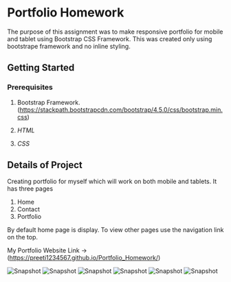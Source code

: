 # Portfolio Homework
The purpose of this assignment was to make responsive portfolio for mobile and tablet using Bootstrap CSS Framework. This was created only using bootstrape framework and no inline styling. 
 

## Getting Started

### Prerequisites
1. Bootstrap Framework.(https://stackpath.bootstrapcdn.com/bootstrap/4.5.0/css/bootstrap.min.css)

2. *HTML*

3. *CSS*


##  Details of Project

Creating portfolio for myself which will work on both mobile and tablets. It has three pages
1. Home
2. Contact
3. Portfolio

By default home page is display. To view other pages use the navigation link on the top.


My Portfolio Website Link ->  (https://preeti1234567.github.io/Portfolio_Homework/)

![Snapshot](index_mobile.png)
![Snapshot](index_tablet.png)
![Snapshot](contact_mobile.png)
![Snapshot](contact_tablet.png)
![Snapshot](portfolio_mobile.png)
![Snapshot](portfolio_tablet.png)